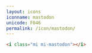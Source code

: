 ```yaml
---
layout: icons
iconname: mastodon
unicode: F046
permalink: /icon/mastodon/
---
```


``` html
<i class="mi mi-mastodon"></i>
```
